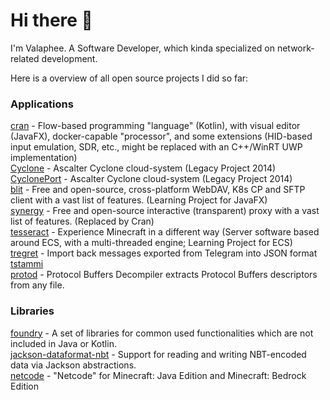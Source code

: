 # Hi there 👋

I'm Valaphee. A Software Developer, which kinda specialized on network-related development.

Here is a overview of all open source projects I did so far:

### Applications
[cran](https://github.com/valaphee/cran) - Flow-based programming "language" (Kotlin), with visual editor (JavaFX), docker-capable "processor", and some extensions (HID-based input emulation, SDR, etc., might be replaced with an C++/WinRT UWP implementation)<br>
[Cyclone](https://github.com/valaphee/Cyclone) - Ascalter Cyclone cloud-system (Legacy Project 2014)<br>
[CyclonePort](https://github.com/valaphee/Cyclone) - Ascalter Cyclone cloud-system (Legacy Project 2014)<br>
[blit](https://github.com/valaphee/blit) - Free and open-source, cross-platform WebDAV, K8s CP and SFTP client with a vast list of features. (Learning Project for JavaFX)<br>
[synergy](https://github.com/valaphee/synergy) - Free and open-source interactive (transparent) proxy with a vast list of features. (Replaced by Cran)<br>
[tesseract](https://github.com/valaphee/tesseract) - Experience Minecraft in a different way (Server software based around ECS, with a multi-threaded engine; Learning Project for ECS)<br>
[tregret](https://github.com/valaphee/tregret) - Import back messages exported from Telegram into JSON format<br>
[tstammi](https://github.com/valaphee/tstammi)<br>
[protod](https://github.com/valaphee/protod) - Protocol Buffers Decompiler extracts Protocol Buffers descriptors from any file.<br>

### Libraries
[foundry](https://github.com/valaphee/foundry) - A set of libraries for common used functionalities which are not included in Java or Kotlin.<br>
[jackson-dataformat-nbt](https://github.com/valaphee/jackson-dataformat-nbt) - Support for reading and writing NBT-encoded data via Jackson abstractions.<br>
[netcode](https://github.com/valaphee/netcode) - "Netcode" for Minecraft: Java Edition and Minecraft: Bedrock Edition

